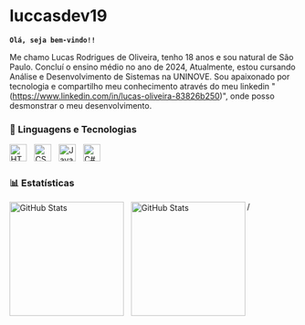 # luccasdev19

**`Olá, seja bem-vindo!!`**

<a>Me chamo Lucas Rodrigues de Oliveira, tenho 18 anos e sou natural de São Paulo. Concluí o ensino médio no ano de 2024, Atualmente, estou cursando Análise e Desenvolvimento de Sistemas na UNINOVE. Sou apaixonado por tecnologia e compartilho meu conhecimento através do meu linkedin " (https://www.linkedin.com/in/lucas-oliveira-83826b250)", onde posso desmonstrar o meu desenvolvimento. </a>
<br/>

### 🤖 Linguagens e Tecnologias
<img 
    align="left" 
    alt="HTML"
    title="HTML" 
    width="30px" 
    style="padding-right: 10px;" 
    src="https://cdn.jsdelivr.net/gh/devicons/devicon@latest/icons/html5/html5-original.svg" 
/>
<img 
    align="left" 
    alt="CSS" 
    title="CSS"
    width="30px" 
    style="padding-right: 10px;" 
    src="https://cdn.jsdelivr.net/gh/devicons/devicon@latest/icons/css3/css3-original.svg" 
/>
<img 
    align="left" 
    alt="JavaScript" 
    title="JavaScript"
    width="30px" 
    style="padding-right: 10px;" 
    src="https://cdn.jsdelivr.net/gh/devicons/devicon@latest/icons/javascript/javascript-original.svg" 
/>
<img
align="left" 
alt="C#" 
title="C#"
width="30px" 
style="padding-right: 10px;" 
src="https://cdn.jsdelivr.net/gh/devicons/devicon@latest/icons/csharp/csharp-original.svg" />
<br/>
<br/>

### 📊 Estatísticas

<p>
  <img 
    align="left" 
    alt="GitHub Stats" 
    height="200" 
    style="padding-right: 10px;" 
    src="https://github-readme-stats.vercel.app/api?username=luccasdev19&show_icons=true&theme=tokyonight&include_all_commits=true&locale=pt-br" 
  />

<img 
      align="left" 
      alt="GitHub Stats" 
      height="200" 
      src="https://github-readme-stats.vercel.app/api/top-langs/?username=luccasdev19&theme=tokyonight&layout=compact&custom_title=Tecnologias&langs_count=9" 
  />

</p>/
